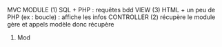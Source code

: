 MVC
 MODULE (1)
  SQL + PHP : requêtes bdd
 VIEW (3)
  HTML + un peu de PHP (ex : boucle) : affiche les infos
 CONTROLLER (2)
  récupère le module 
  gère et appels modèle
    donc récupère   

 1. Mod